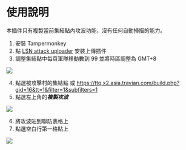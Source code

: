 # 使用說明
本插件只有複製當前集結點內攻波功能，沒有任何自動掃描的能力。
1. 安裝 Tampermonkey
2. 點 [LSN attack uploader](https://hobexd.github.io/Linsen2020/attack_upload.user.js) 安裝上傳插件
3. 調整集結點中每頁軍隊移動數到 99 並將時區調整為 GMT+8

![](https://i.imgur.com/ljXBSNb.png)

4. 點選被攻擊村的集結點 或 https://ttq.x2.asia.travian.com/build.php?gid=16&tt=1&filter=1&subfilters=1
5. 點選左上角的***複製攻波***

![](https://i.imgur.com/pViOdso.png)

6. 將攻波貼到聯防表格上
7. 點選空白行第一格貼上

![](https://i.imgur.com/rKFntrY.png)
